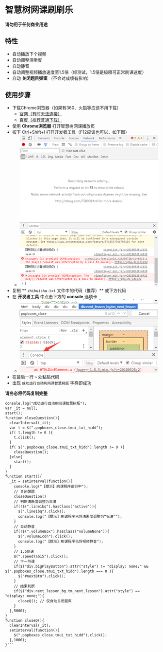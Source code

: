 # 智慧树网课刷刷乐

**请勿用于任何商业用途**

## 特性

- 自动播放下个视频
- 自动调整清晰度
- 自动静音
- 自动调整视频播放速度至1.5倍（经测试，1.5倍是极限可正常刷课速度）
- 自动 **关闭题目弹窗** （不会对成绩有影响）

## 使用步骤

- 下载Chrome浏览器（如果有360、火狐等应该不用下载）
  - [官网（有时无法连接）](https://www.google.cn/chrome/browser/desktop/index.html)
  - [百度（推荐普通下载）](http://rj.baidu.com/soft/detail/14744.html?ald)
- 使用 **Chrome浏览器** 打开智慧树网课播放页
- 按下 Ctrl+Shift+I 打开开发者工具（F12应该也可以，如下图）
  - ![开发者面板](./images/d1.png)
- 复制 ** `zhihuishu.txt` 文件中的代码（推荐）** 或下方代码
- 在 **开发者工具** 中点击下方的 **console** 选项卡
  - ![console](./images/console.png)
- 在最后一行 `>` 处粘贴代码
- 出现 `成功运行自动刷网课智慧树版` 字样即成功

**请务必将代码复制完整**

```
console.log("成功运行自动刷网课智慧树版");
var _it = null;
start();
function closeQuestion(){
  clearInterval(_it);
  var t = $(".popboxes_close.tmui_txt_hidd");
  if( t.length != 0 ){
    t.click();
  }
  if( $(".popboxes_close.tmui_txt_hidd").length != 0 ){
    closeQuestion();
  }else{
    start();
  }
}
function start(){
  _it = setInterval(function(){
    console.log("【提示】刷课程序运行中");
    // 关闭弹题
    closeQuestion()
    // 判断清晰度调整为高清
    if(!$(".line1bq").hasClass("active")){
      $(".line1bq").click();
      console.log("【提示】刷课程序已将清晰度调整为“标清”");
    }
    // 自动静音
    if(!$(".volumeBox").hasClass("volumeNone")){
      $(".volumeIcon").click();
      console.log("【提示】刷课程序已将视频静音");
    }
    // 1.5倍速
    $(".speedTab15").click();
    // 下一节课
    if($("div.bigPlayButton").attr("style") != "display: none;" && $(".popboxes_close.tmui_txt_hidd").length === 0 ){
      $("#nextBtn").click();
    }
    // 结束判断
    if($("div.next_lesson_bg.tm_next_lesson").attr("style") == "display: none;"){
      closeQ(); // 仅自动关闭题库
    }
  },5000);
}
function closeQ(){
  clearInterval(_it);
  setInterval(function(){
    $(".popboxes_close.tmui_txt_hidd").click();
  },1000);
}```
